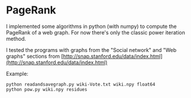 PageRank 
======

I implemented some algorithms in python (with numpy) to compute the PageRank of a web graph. For now there's only the classic power iteration method.

I tested the programs with graphs from the "Social network" and "Web graphs" sections from  [http://snap.stanford.edu/data/index.html](http://snap.stanford.edu/data/index.html)

Example:

	python readandsavegraph.py wiki-Vote.txt wiki.npy float64
	python pow.py wiki.npy residues


